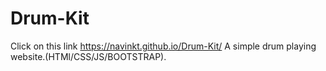 # Drum-Kit
Click on this link
https://navinkt.github.io/Drum-Kit/
A simple drum playing website.(HTMl/CSS/JS/BOOTSTRAP).
